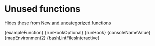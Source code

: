 # Unused functions

Hides these from [New and uncategorized functions](./todo.md)

{exampleFunction}
{runHookOptional}
{runHook}
{consoleNameValue}
{mapEnvironment2}
{bashLintFilesInteractive}
